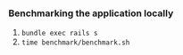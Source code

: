 ### Benchmarking the application locally

1. `bundle exec rails s`
1. `time benchmark/benchmark.sh`

